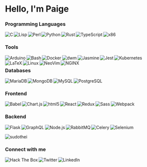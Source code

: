 <h1>Hello, I'm Paige</h1>
<h3>Programming Languages</h3>
<p align='left'>
  <img align='left' alt="C" src="https://img.shields.io/badge/-C-A8B9CC?style=plastic&logo=c&logoColor=ffffff" />
  <img align='left' alt="Lisp" src="https://img.shields.io/badge/%CE%BB-Lisp-111111?style=plastic&logoColor=ffffff&labelColor=ffffff" />
  <img align='left' alt="Perl" src="https://img.shields.io/badge/-Perl-39457E?style=plastic&logo=perl&logoColor=ffffff" />
  <img align='left' alt="Python" src="https://img.shields.io/badge/-Python-3776AB?style=plastic&logo=python&logoColor=ffffff" />
  <img align='left' alt="Rust" src="https://img.shields.io/badge/-Rust-111111?style=plastic&logo=rust&logoColor=ffffff" />
  <img align='left' alt="TypeScript" src="https://img.shields.io/badge/-TypeScript-007ACC?style=plastic&logo=typescript&logoColor=ffffff" />
  <img align='left' alt="x86" src="https://img.shields.io/badge/x86-Assembly-868686?style=plastic&logoColor=ffffff&labelColor=868686" />
</p>
</p>
<br>

<h3>Tools</h3>
<p align='left'>
  <img align='left' alt="Arduino" src="https://img.shields.io/badge/-Arduino-00979D?style=plastic&logo=arduino&logoColor=ffffff" />
  <img align='left' alt="Bash" src="https://img.shields.io/badge/-Bash-4EAA25?style=plastic&logo=gnubash&logoColor=ffffff" />
  <img align='left' alt="Docker" src="https://img.shields.io/badge/-Docker-46a2f1?style=plastic&logo=docker&logoColor=ffffff" />
  <img align='left' alt="dwm" src="https://img.shields.io/badge/-dwm-1177AA?style=plastic&logo=dwm&logoColor=ffffff" />
  <img align='left' alt="Jasmine" src="https://img.shields.io/badge/-Jasmine-8A4182?style=plastic&logo=jasmine&logoColor=ffffff" />
  <img align='left' alt="Jest" src="https://img.shields.io/badge/-Jest-C21325?style=plastic&logo=jest&logoColor=ffffff" />
  <img align='left' alt="Kubernetes" src="https://img.shields.io/badge/-Kubernetes-326CE5?style=plastic&logo=kubernetes&logoColor=ffffff" />
  <img align='left' alt="LaTeX" src="https://img.shields.io/badge/-LaTeX-008080?style=plastic&logo=latex&logoColor=ffffff" />
  <img align='left' alt="Linux" src="https://img.shields.io/badge/-Linux-1793D1?style=plastic&logo=archlinux&logoColor=ffffff" />
  <img align='left' alt="NeoVim" src="https://img.shields.io/badge/-neovim-57A143?style=plastic&logo=neovim&logoColor=ffffff" />
  <img align='left' alt="NGINX" src="https://img.shields.io/badge/-NGINX-009639?style=plastic&logo=nginx&logoColor=ffffff" />
</p>
<br>

<h3>Databases</h3>
  <img align='left' alt="MariaDB" src="https://img.shields.io/badge/-MariaDB-003545?style=plastic&logo=mariadb&logoColor=ffffff" />
  <img align='left' alt="MongoDB" src="https://img.shields.io/badge/-MongoDB-13aa52?style=plastic&logo=mongodb&logoColor=ffffff" />
  <img align='left' alt="MySQL" src="https://img.shields.io/badge/-MySQL-4479A1?style=plastic&logo=mysql&logoColor=ffffff" />
  <img align='left' alt="PostgreSQL" src="https://img.shields.io/badge/-PostgreSQL-4169E1?style=plastic&logo=postgresql&logoColor=ffffff" />
<p align='left'>
</p>
<br>

<h3>Frontend</h3>
  <img align='left' alt="Babel" src="https://img.shields.io/badge/-Babel-F9DC3E?style=plastic&logo=babel&logoColor=ffffff" /> 
  <img align='left' alt="Chart.js" src="https://img.shields.io/badge/-Chart%2Ejs-FF6384?style=plastic&logo=chartdotjs&logoColor=ffffff" />
  <img align='left' alt="html5" src="https://img.shields.io/badge/-HTML5-E34F26?style=plastic&logo=html5&logoColor=ffffff" />
  <img align='left' alt="React" src="https://img.shields.io/badge/-React-45b8d8?style=plastic&logo=react&logoColor=ffffff" />
  <img align='left' alt="Redux" src="https://img.shields.io/badge/-Redux-764ABC?style=plastic&logo=redux&logoColor=ffffff" />
  <img align='left' alt="Sass" src="https://img.shields.io/badge/-Sass-CC6699?style=plastic&logo=sass&logoColor=ffffff" />
  <img align='left' alt="Webpack" src="https://img.shields.io/badge/-Webpack-8DD6F9?style=plastic&logo=webpack&logoColor=ffffff" /> 
<p align='left'>
</p>
<br>

<h3>Backend</h3>
<p align='left'>
  <img align='left' alt="Flask" src="https://img.shields.io/badge/-Flask-111111?style=plastic&logo=flask&logoColor=ffffff" />
  <img align='left' alt="GraphQL" src="https://img.shields.io/badge/-GraphQL-E10098?style=plastic&logo=graphql&logoColor=ffffff" />
  <img align='left' alt="Node.js" src="https://img.shields.io/badge/-Node%2Ejs-43853d?style=plastic&logo=Node.js&logoColor=ffffff" />
  <img align='left' alt="RabbitMQ" src="https://img.shields.io/badge/-RabbitMQ-FF6600?style=plastic&logo=rabbitmq&logoColor=ffffff" />
  <img align='left' alt="Celery" src="https://img.shields.io/badge/-Celery-37814A?style=plastic&logo=celery&logoColor=ffffff" />
  <img align='left' alt="Selenium" src="https://img.shields.io/badge/-Selenium-43B02A?style=plastic&logo=selenium&logoColor=ffffff" />
</p>
<br>

<p align="left"> <img src="https://github-readme-stats.vercel.app/api?username=sudothei&show_icons=true&theme=gotham" alt="sudothei" />
<br>

<h3>Connect with me</h3>
<p align='left'>
<a href="https://app.hackthebox.com/users/33405"><img align='left' alt="Hack The Box" src="https://img.shields.io/badge/-Hack%20The%20Box-9FEF00?style=social&logo=hackthebox" /> </a>
<a href="https://twitter.com/sudothei"><img align='left' alt="Twitter" src="https://img.shields.io/badge/-Twitter-1DA1F2?style=social&logo=twitter" /> </a>
<a href="https://linkedin.com/in/paigevenuto"><img align='left' alt="LinkedIn" src="https://img.shields.io/badge/-LinkedIn-0A66C2?style=social&logo=linkedin" /> </a>
</p>
